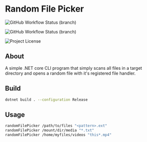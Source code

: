# Random File Picker

![GitHub Workflow Status (branch)](https://img.shields.io/github/workflow/status/EverAzureRest/randomFilePicker/Build/dev?label=devbuild&style=plastic)

![GitHub Workflow Status (branch)](https://img.shields.io/github/workflow/status/EverAzureRest/randomFilePicker/Build/main?label=production%20build&style=plastic)

![Project License](https://img.shields.io/badge/license-MIT-blue)

## About

A simple .NET core CLI program that simply scans all files in a target directory and opens a random file with it's registered file handler.

## Build

```bash
dotnet build . --configuration Release
```

## Usage

```bash
randomFilePicker /path/to/files "<pattern>.ext"
randomFilePicker /mount/dir/media "*.txt"
randomFilePicker /home/myfiles/videos "this*.mp4"
```
